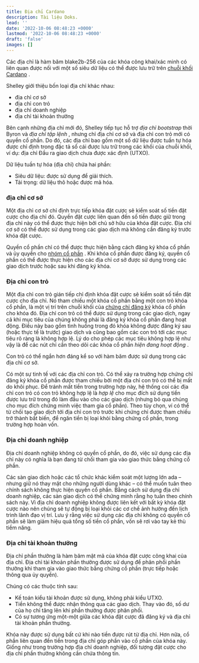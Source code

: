 ```yaml
---
title: Địa chỉ Cardano
description: Tài liệu Doks.
lead: ''
date: '2022-10-06 08:48:23 +0000'
lastmod: '2022-10-06 08:48:23 +0000'
draft: 'false'
images: []
---
```


Các địa chỉ là hàm băm blake2b-256 của các khóa công khai/xác minh có liên quan được nối với một số siêu dữ liệu có thể được lưu trữ trên [chuỗi khối Cardano](https://cardano.org/) .

Shelley giới thiệu bốn loại địa chỉ khác nhau:

- địa chỉ cơ sở
- địa chỉ con trỏ
- địa chỉ doanh nghiệp
- địa chỉ tài khoản thưởng

Bên cạnh những địa chỉ mới đó, Shelley tiếp tục hỗ trợ *địa chỉ bootstrap* thời Byron và *địa chỉ tập lệnh* , nhưng chỉ địa chỉ cơ sở và địa chỉ con trỏ mới có quyền cổ phần. Do đó, các địa chỉ bao gồm một số dữ liệu được tuần tự hóa được chỉ định trong đặc tả sổ cái được lưu trữ trong các khối của chuỗi khối, ví dụ: địa chỉ Đầu ra giao dịch chưa được xác định (UTXO).

Dữ liệu tuần tự hóa (địa chỉ) chứa hai phần:

- Siêu dữ liệu: được sử dụng để giải thích.
- Tải trọng: dữ liệu thô hoặc được mã hóa.

### địa chỉ cơ sở

Một địa chỉ cơ sở chỉ định trực tiếp khóa đặt cược sẽ kiểm soát số tiền đặt cược cho địa chỉ đó. Quyền đặt cược liên quan đến số tiền được giữ trong địa chỉ này có thể được thực hiện bởi chủ sở hữu của khóa đặt cược. Địa chỉ cơ sở có thể được sử dụng trong các giao dịch mà không cần đăng ký trước khóa đặt cược.

Quyền cổ phần chỉ có thể được thực hiện bằng cách đăng ký khóa cổ phần và ủy quyền cho [nhóm cổ phần](https://docs.cardano.org/core-concepts/stake-pools) . Khi khóa cổ phần được đăng ký, quyền cổ phần có thể được thực hiện cho các địa chỉ cơ sở được sử dụng trong các giao dịch trước hoặc sau khi đăng ký khóa.

### Địa chỉ con trỏ

Một địa chỉ con trỏ gián tiếp chỉ định khóa đặt cược sẽ kiểm soát số tiền đặt cược cho địa chỉ. Nó tham chiếu một khóa cổ phần bằng một con trỏ khóa cổ phần, là một vị trí trên chuỗi khối của [chứng chỉ đăng ký](https://docs.cardano.org/getting-started/operating-a-stake-pool/creating-keys-and-certificates#creatinganoperationalcertificate) khóa cổ phần cho khóa đó. Địa chỉ con trỏ có thể được sử dụng trong các giao dịch, ngay cả khi mục tiêu của chúng không phải là đăng ký khóa cổ phần đang hoạt động. Điều này bao gồm tình huống trong đó khóa không được đăng ký sau (hoặc thực tế là trước) giao dịch và cũng bao gồm các con trỏ tới các mục tiêu rõ ràng là không hợp lệ. Lý do cho phép các mục tiêu không hợp lệ như vậy là để các nút chỉ cần theo dõi các khóa cổ phần *hiện đang hoạt động* .

Con trỏ có thể ngắn hơn đáng kể so với hàm băm được sử dụng trong các địa chỉ cơ sở.

Có một sự tinh tế với các địa chỉ con trỏ. Có thể xảy ra trường hợp chứng chỉ đăng ký khóa cổ phần được tham chiếu bởi một địa chỉ con trỏ có thể bị mất do khôi phục. Để tránh mất tiền trong trường hợp này, hệ thống coi các địa chỉ con trỏ có con trỏ không hợp lệ là *hợp lệ* cho mục đích sử dụng tiền được lưu trữ trong đó làm đầu vào cho các giao dịch (nhưng bỏ qua chúng cho mục đích chứng minh việc tham gia cổ phần). Theo tùy chọn, ví có thể từ chối tạo giao dịch tới địa chỉ con trỏ trước khi chứng chỉ được tham chiếu trở thành bất biến, để ngăn tiền bị loại khỏi bằng chứng cổ phần, trong trường hợp hoàn vốn.

### Địa chỉ doanh nghiệp

Địa chỉ doanh nghiệp không có quyền cổ phần, do đó, việc sử dụng các địa chỉ này có nghĩa là bạn đang từ chối tham gia vào giao thức bằng chứng cổ phần.

Các sàn giao dịch hoặc các tổ chức khác kiểm soát một lượng lớn ada – nhưng giữ nó thay mặt cho những người dùng khác – có thể muốn tuân theo chính sách không thực hiện quyền cổ phần. Bằng cách sử dụng địa chỉ doanh nghiệp, các sàn giao dịch có thể chứng minh rằng họ tuân theo chính sách này. Vì địa chỉ doanh nghiệp không được liên kết với bất kỳ khóa đặt cược nào nên chúng sẽ tự động bị loại khỏi các cơ chế ảnh hưởng đến lịch trình lãnh đạo vị trí. Lưu ý rằng việc sử dụng các địa chỉ không có quyền cổ phần sẽ làm giảm hiệu quả tổng số tiền cổ phần, vốn sẽ rơi vào tay kẻ thù tiềm năng.

### Địa chỉ tài khoản thưởng

Địa chỉ phần thưởng là hàm băm mật mã của khóa đặt cược công khai của địa chỉ. Địa chỉ tài khoản phần thưởng được sử dụng để phân phối phần thưởng khi tham gia vào giao thức bằng chứng cổ phần (trực tiếp hoặc thông qua ủy quyền).

Chúng có các thuộc tính sau:

- Kế toán kiểu tài khoản được sử dụng, không phải kiểu UTXO.
- Tiền không thể được nhận thông qua các giao dịch. Thay vào đó, số dư của họ chỉ tăng lên khi phần thưởng được phân phối.
- Có sự tương ứng một-một giữa các khóa đặt cược đã đăng ký và địa chỉ tài khoản phần thưởng.

Khóa này được sử dụng bất cứ khi nào tiền được rút từ địa chỉ. Hơn nữa, cổ phần liên quan đến tiền trong địa chỉ góp phần vào cổ phần của khóa này. Giống như trong trường hợp địa chỉ doanh nghiệp, đối tượng đặt cược cho địa chỉ phần thưởng không cần chứa thông tin.
